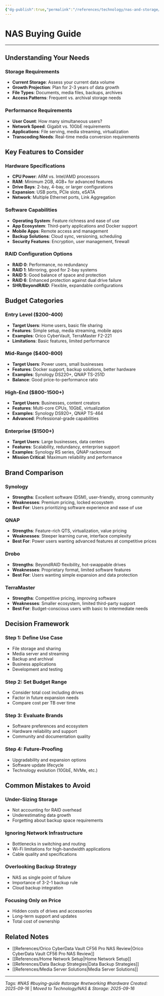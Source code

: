 ```yaml
---
{"dg-publish":true,"permalink":"/references/technology/nas-and-storage/nas-buying-guide/","noteIcon":""}
---
```


# NAS Buying Guide
---

## Understanding Your Needs

### Storage Requirements
- **Current Storage**: Assess your current data volume
- **Growth Projection**: Plan for 2-3 years of data growth
- **File Types**: Documents, media files, backups, archives
- **Access Patterns**: Frequent vs. archival storage needs

### Performance Requirements
- **User Count**: How many simultaneous users?
- **Network Speed**: Gigabit vs. 10GbE requirements
- **Applications**: File serving, media streaming, virtualization
- **Transcoding Needs**: Real-time media conversion requirements

## Key Features to Consider

### Hardware Specifications
- **CPU Power**: ARM vs. Intel/AMD processors
- **RAM**: Minimum 2GB, 4GB+ for advanced features
- **Drive Bays**: 2-bay, 4-bay, or larger configurations
- **Expansion**: USB ports, PCIe slots, eSATA
- **Network**: Multiple Ethernet ports, Link Aggregation

### Software Capabilities
- **Operating System**: Feature richness and ease of use
- **App Ecosystem**: Third-party applications and Docker support
- **Mobile Apps**: Remote access and management
- **Backup Solutions**: Cloud sync, versioning, scheduling
- **Security Features**: Encryption, user management, firewall

### RAID Configuration Options
- **RAID 0**: Performance, no redundancy
- **RAID 1**: Mirroring, good for 2-bay systems
- **RAID 5**: Good balance of space and protection
- **RAID 6**: Enhanced protection against dual drive failure
- **SHR/BeyondRAID**: Flexible, expandable configurations

## Budget Categories

### Entry Level ($200-400)
- **Target Users**: Home users, basic file sharing
- **Features**: Simple setup, media streaming, mobile apps
- **Examples**: Orico CyberVault, TerraMaster F2-221
- **Limitations**: Basic features, limited performance

### Mid-Range ($400-800)
- **Target Users**: Power users, small businesses
- **Features**: Docker support, backup solutions, better hardware
- **Examples**: Synology DS220+, QNAP TS-251D
- **Balance**: Good price-to-performance ratio

### High-End ($800-1500+)
- **Target Users**: Businesses, content creators
- **Features**: Multi-core CPUs, 10GbE, virtualization
- **Examples**: Synology DS920+, QNAP TS-464
- **Advanced**: Professional-grade capabilities

### Enterprise ($1500+)
- **Target Users**: Large businesses, data centers
- **Features**: Scalability, redundancy, enterprise support
- **Examples**: Synology RS series, QNAP rackmount
- **Mission Critical**: Maximum reliability and performance

## Brand Comparison

### Synology
- **Strengths**: Excellent software (DSM), user-friendly, strong community
- **Weaknesses**: Premium pricing, locked ecosystem
- **Best For**: Users prioritizing software experience and ease of use

### QNAP
- **Strengths**: Feature-rich QTS, virtualization, value pricing
- **Weaknesses**: Steeper learning curve, interface complexity
- **Best For**: Power users wanting advanced features at competitive prices

### Drobo
- **Strengths**: BeyondRAID flexibility, hot-swappable drives
- **Weaknesses**: Proprietary format, limited software features
- **Best For**: Users wanting simple expansion and data protection

### TerraMaster
- **Strengths**: Competitive pricing, improving software
- **Weaknesses**: Smaller ecosystem, limited third-party support
- **Best For**: Budget-conscious users with basic to intermediate needs

## Decision Framework

### Step 1: Define Use Case
- File storage and sharing
- Media server and streaming
- Backup and archival
- Business applications
- Development and testing

### Step 2: Set Budget Range
- Consider total cost including drives
- Factor in future expansion needs
- Compare cost per TB over time

### Step 3: Evaluate Brands
- Software preferences and ecosystem
- Hardware reliability and support
- Community and documentation quality

### Step 4: Future-Proofing
- Upgradability and expansion options
- Software update lifecycle
- Technology evolution (10GbE, NVMe, etc.)

## Common Mistakes to Avoid

### Under-Sizing Storage
- Not accounting for RAID overhead
- Underestimating data growth
- Forgetting about backup space requirements

### Ignoring Network Infrastructure
- Bottlenecks in switching and routing
- Wi-Fi limitations for high-bandwidth applications
- Cable quality and specifications

### Overlooking Backup Strategy
- NAS as single point of failure
- Importance of 3-2-1 backup rule
- Cloud backup integration

### Focusing Only on Price
- Hidden costs of drives and accessories
- Long-term support and updates
- Total cost of ownership

## Related Notes
- [[References/Orico CyberData Vault CF56 Pro NAS Review\|Orico CyberData Vault CF56 Pro NAS Review]]
- [[References/Home Network Setup\|Home Network Setup]]
- [[References/Data Backup Strategies\|Data Backup Strategies]]
- [[References/Media Server Solutions\|Media Server Solutions]]

---
*Tags: #NAS #buying-guide #storage #networking #hardware*
*Created: 2025-09-16* | *Moved to Technology/NAS & Storage: 2025-09-16*